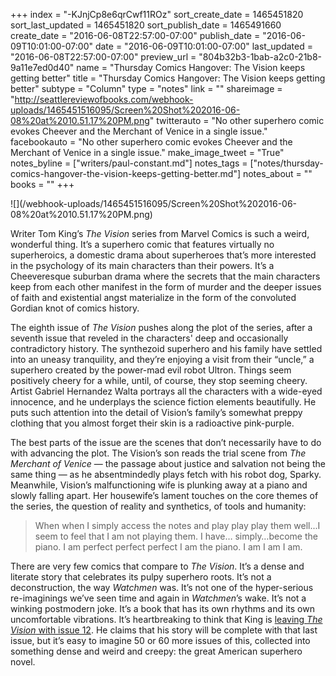 +++
index = "-KJnjCp8e6qrCwf11ROz"
sort_create_date = 1465451820
sort_last_updated = 1465451820
sort_publish_date = 1465491660
create_date = "2016-06-08T22:57:00-07:00"
publish_date = "2016-06-09T10:01:00-07:00"
date = "2016-06-09T10:01:00-07:00"
last_updated = "2016-06-08T22:57:00-07:00"
preview_url = "804b32b3-1bab-a2c0-21b8-9a11e7ed0d40"
name = "Thursday Comics Hangover: The Vision keeps getting better"
title = "Thursday Comics Hangover: The Vision keeps getting better"
subtype = "Column"
type = "notes"
link = ""
shareimage = "http://seattlereviewofbooks.com/webhook-uploads/1465451516095/Screen%20Shot%202016-06-08%20at%2010.51.17%20PM.png"
twitterauto = "No other superhero comic evokes Cheever and the Merchant of Venice in a single issue."
facebookauto = "No other superhero comic evokes Cheever and the Merchant of Venice in a single issue."
make_image_tweet = "True"
notes_byline = ["writers/paul-constant.md"]
notes_tags = ["notes/thursday-comics-hangover-the-vision-keeps-getting-better.md"]
notes_about = ""
books = ""
+++
<p class="image">![](/webhook-uploads/1465451516095/Screen%20Shot%202016-06-08%20at%2010.51.17%20PM.png)</p>

Writer Tom King’s *The Vision* series from Marvel Comics is such a weird, wonderful thing. It’s a superhero comic that features virtually no superheroics, a domestic drama about superheroes that’s more interested in the psychology of its main characters than their powers. It’s a Cheeveresque suburban drama where the secrets that the main characters keep from each other manifest in the form of murder and the deeper issues of faith and existential angst materialize in the form of the convoluted Gordian knot of comics history.

The eighth issue of *The Vision* pushes along the plot of the series, after a seventh issue that reveled in the characters' deep and occasionally contradictory history. The synthezoid superhero and his family have settled into an uneasy tranquility, and they’re enjoying a visit from their “uncle,” a superhero created by the power-mad evil robot Ultron. Things seem positively cheery for a while, until, of course, they stop seeming cheery. Artist Gabriel Hernandez Walta portrays all the characters with a wide-eyed innocence, and he underplays the science fiction elements beautifully. He puts such attention into the detail of Vision’s family’s somewhat preppy clothing that you almost forget their skin is a radioactive pink-purple.

The best parts of the issue are the scenes that don’t necessarily have to do with advancing the plot. The Vision’s son reads the trial scene from *The Merchant of Venice* — the passage about justice and salvation not being the same thing — as he absentmindedly plays fetch with his robot dog, Sparky. Meanwhile, Vision’s malfunctioning wife is plunking away at a piano and slowly falling apart. Her housewife’s lament touches on the core themes of the series, the question of reality and synthetics, of tools and humanity:

<blockquote>When when I simply access the notes and play play play them well...I seem to feel that I am not playing them. I have… simply…become the piano. I am perfect perfect perfect I am the piano. I am I am I am.</blockquote>

There are very few comics that compare to *The Vision*. It’s a dense and literate story that celebrates its pulpy superhero roots. It’s not a deconstruction, the way *Watchmen* was. It’s not one of the hyper-serious re-imaginings we’ve seen time and again in *Watchmen*’s wake. It’s not a winking postmodern joke. It’s a book that has its own rhythms and its own uncomfortable vibrations. It’s heartbreaking to think that King is [leaving *The Vision* with issue 12](http://www.newsarama.com/28042-tom-king-reveals-vision-s-future.html). He claims that his story will be complete with that last issue, but it’s easy to imagine 50 or 60 more issues of this, collected into something dense and weird and creepy: the great American superhero novel.
